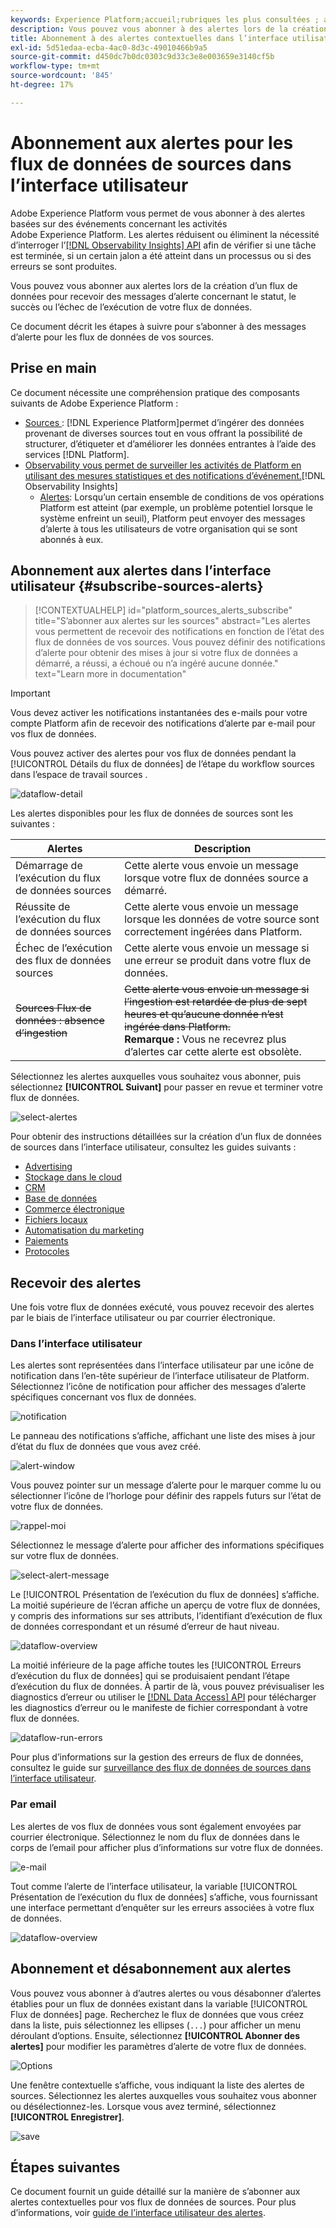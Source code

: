 ```yaml
---
keywords: Experience Platform;accueil;rubriques les plus consultées ; alertes
description: Vous pouvez vous abonner à des alertes lors de la création d’un flux de données pour recevoir des messages d’alerte concernant l’état, la réussite ou l’échec de votre exécution de flux.
title: Abonnement à des alertes contextuelles dans l’interface utilisateur
exl-id: 5d51edaa-ecba-4ac0-8d3c-49010466b9a5
source-git-commit: d450dc7b0dc0303c9d33c3e8e003659e3140cf5b
workflow-type: tm+mt
source-wordcount: '845'
ht-degree: 17%

---
```


# Abonnement aux alertes pour les flux de données de sources dans l’interface utilisateur

Adobe Experience Platform vous permet de vous abonner à des alertes basées sur des événements concernant les activités Adobe Experience Platform. Les alertes réduisent ou éliminent la nécessité d’interroger l’[[!DNL Observability Insights] API](../../../observability/api/overview.md) afin de vérifier si une tâche est terminée, si un certain jalon a été atteint dans un processus ou si des erreurs se sont produites.

Vous pouvez vous abonner aux alertes lors de la création d’un flux de données pour recevoir des messages d’alerte concernant le statut, le succès ou l’échec de l’exécution de votre flux de données.

Ce document décrit les étapes à suivre pour s’abonner à des messages d’alerte pour les flux de données de vos sources.

## Prise en main

Ce document nécessite une compréhension pratique des composants suivants de Adobe Experience Platform :

* [Sources ](../../home.md): [!DNL Experience Platform]permet d’ingérer des données provenant de diverses sources tout en vous offrant la possibilité de structurer, d’étiqueter et d’améliorer les données entrantes à l’aide des services [!DNL Platform].
* [Observability vous permet de surveiller les activités de Platform en utilisant des mesures statistiques et des notifications dʼévénement.](../../../observability/home.md)[!DNL Observability Insights]
   * [Alertes](../../../observability/alerts/overview.md): Lorsqu’un certain ensemble de conditions de vos opérations Platform est atteint (par exemple, un problème potentiel lorsque le système enfreint un seuil), Platform peut envoyer des messages d’alerte à tous les utilisateurs de votre organisation qui se sont abonnés à eux.

## Abonnement aux alertes dans l’interface utilisateur {#subscribe-sources-alerts}

>[!CONTEXTUALHELP]
>id="platform_sources_alerts_subscribe"
>title="S’abonner aux alertes sur les sources"
>abstract="Les alertes vous permettent de recevoir des notifications en fonction de l’état des flux de données de vos sources. Vous pouvez définir des notifications d’alerte pour obtenir des mises à jour si votre flux de données a démarré, a réussi, a échoué ou n’a ingéré aucune donnée."
>text="Learn more in documentation"

>[!IMPORTANT]
>
>Vous devez activer les notifications instantanées des e-mails pour votre compte Platform afin de recevoir des notifications d’alerte par e-mail pour vos flux de données.

Vous pouvez activer des alertes pour vos flux de données pendant la [!UICONTROL Détails du flux de données] de l’étape du workflow sources dans l’espace de travail sources .

![dataflow-detail](../../images/tutorials/alerts/dataflow-detail.png)

Les alertes disponibles pour les flux de données de sources sont les suivantes :

| Alertes | Description |
| --- | --- |
| Démarrage de l’exécution du flux de données sources | Cette alerte vous envoie un message lorsque votre flux de données source a démarré. |
| Réussite de l’exécution du flux de données sources | Cette alerte vous envoie un message lorsque les données de votre source sont correctement ingérées dans Platform. |
| Échec de l’exécution des flux de données sources | Cette alerte vous envoie un message si une erreur se produit dans votre flux de données. |
| ~~Sources Flux de données : absence d’ingestion~~ | ~~Cette alerte vous envoie un message si l’ingestion est retardée de plus de sept heures et qu’aucune donnée n’est ingérée dans Platform.~~ <br>**Remarque :** Vous ne recevrez plus d’alertes car cette alerte est obsolète. |

Sélectionnez les alertes auxquelles vous souhaitez vous abonner, puis sélectionnez **[!UICONTROL Suivant]** pour passer en revue et terminer votre flux de données.

![select-alertes](../../images/tutorials/alerts/select-alerts.png)

Pour obtenir des instructions détaillées sur la création d’un flux de données de sources dans l’interface utilisateur, consultez les guides suivants :

* [Advertising](./dataflow/advertising.md)
* [Stockage dans le cloud](./dataflow/batch/cloud-storage.md)
* [CRM](./dataflow/crm.md)
* [Base de données](./dataflow/databases.md)
* [Commerce électronique](./dataflow/ecommerce.md)
* [Fichiers locaux](./create/local-system/local-file-upload.md)
* [Automatisation du marketing](./dataflow/marketing-automation.md)
* [Paiements](./dataflow/payments.md)
* [Protocoles](./dataflow/protocols.md)

## Recevoir des alertes

Une fois votre flux de données exécuté, vous pouvez recevoir des alertes par le biais de l’interface utilisateur ou par courrier électronique.

### Dans l’interface utilisateur

Les alertes sont représentées dans l’interface utilisateur par une icône de notification dans l’en-tête supérieur de l’interface utilisateur de Platform. Sélectionnez l’icône de notification pour afficher des messages d’alerte spécifiques concernant vos flux de données.

![notification](../../images/tutorials/alerts/notification.png)

Le panneau des notifications s’affiche, affichant une liste des mises à jour d’état du flux de données que vous avez créé.

![alert-window](../../images/tutorials/alerts/alert-window.png)

Vous pouvez pointer sur un message d’alerte pour le marquer comme lu ou sélectionner l’icône de l’horloge pour définir des rappels futurs sur l’état de votre flux de données.

![rappel-moi](../../images/tutorials/alerts/remind-me.png)

Sélectionnez le message d’alerte pour afficher des informations spécifiques sur votre flux de données.

![select-alert-message](../../images/tutorials/alerts/select-alert-message.png)

Le [!UICONTROL Présentation de l’exécution du flux de données] s’affiche. La moitié supérieure de l’écran affiche un aperçu de votre flux de données, y compris des informations sur ses attributs, l’identifiant d’exécution de flux de données correspondant et un résumé d’erreur de haut niveau.

![dataflow-overview](../../images/tutorials/alerts/dataflow-overview.png)

La moitié inférieure de la page affiche toutes les [!UICONTROL Erreurs d’exécution du flux de données] qui se produisaient pendant l’étape d’exécution du flux de données. À partir de là, vous pouvez prévisualiser les diagnostics d’erreur ou utiliser le [[!DNL Data Access] API](https://www.adobe.io/experience-platform-apis/references/data-access/) pour télécharger les diagnostics d’erreur ou le manifeste de fichier correspondant à votre flux de données.

![dataflow-run-errors](../../images/tutorials/alerts/dataflow-run-error.png)

Pour plus d’informations sur la gestion des erreurs de flux de données, consultez le guide sur [surveillance des flux de données de sources dans l’interface utilisateur](../../../dataflows/ui/monitor-sources.md).

### Par email

Les alertes de vos flux de données vous sont également envoyées par courrier électronique. Sélectionnez le nom du flux de données dans le corps de l’email pour afficher plus d’informations sur votre flux de données.

![e-mail](../../images/tutorials/alerts/email.png)

Tout comme l’alerte de l’interface utilisateur, la variable [!UICONTROL Présentation de l’exécution du flux de données] s’affiche, vous fournissant une interface permettant d’enquêter sur les erreurs associées à votre flux de données.

![dataflow-overview](../../images/tutorials/alerts/dataflow-overview.png)

## Abonnement et désabonnement aux alertes

Vous pouvez vous abonner à d’autres alertes ou vous désabonner d’alertes établies pour un flux de données existant dans la variable [!UICONTROL Flux de données] page. Recherchez le flux de données que vous créez dans la liste, puis sélectionnez les ellipses (`...`) pour afficher un menu déroulant d’options. Ensuite, sélectionnez **[!UICONTROL Abonner des alertes]** pour modifier les paramètres d’alerte de votre flux de données.

![Options](../../images/tutorials/alerts/options.png)

Une fenêtre contextuelle s’affiche, vous indiquant la liste des alertes de sources. Sélectionnez les alertes auxquelles vous souhaitez vous abonner ou désélectionnez-les. Lorsque vous avez terminé, sélectionnez **[!UICONTROL Enregistrer]**.

![save](../../images/tutorials/alerts/save.png)

## Étapes suivantes

Ce document fournit un guide détaillé sur la manière de s’abonner aux alertes contextuelles pour vos flux de données de sources. Pour plus d’informations, voir [guide de l’interface utilisateur des alertes](../../../observability/alerts/ui.md).